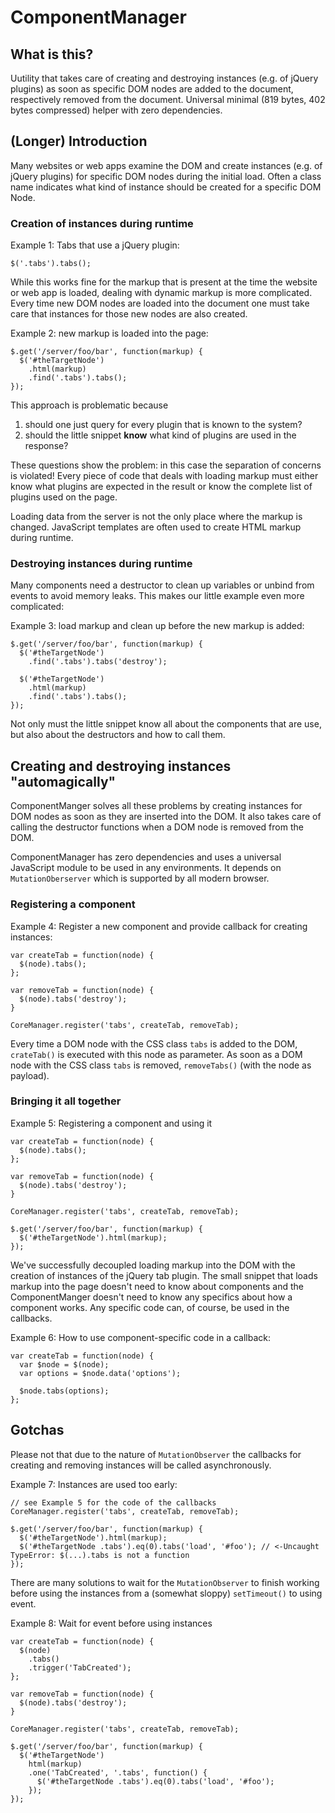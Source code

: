 # ComponentManager

## What is this?
Uutility that takes care of creating and destroying instances (e.g. of jQuery plugins) as soon as specific DOM nodes are added to the document, respectively removed from the document.
Universal  minimal (819 bytes, 402 bytes compressed) helper with zero dependencies.

## (Longer) Introduction
Many websites or web apps examine the DOM and create instances (e.g. of jQuery plugins) for specific DOM nodes during the initial load. Often a class name indicates what kind of instance should be created for a specific DOM Node.

### Creation of instances during runtime
Example 1: Tabs that use a jQuery plugin:

`$('.tabs').tabs();`

While this works fine for the markup that is present at the time the website or web app is loaded, dealing with dynamic markup is more complicated. Every time new DOM nodes are loaded into the document one must take care that instances for those new nodes are also created.

Example 2: new markup is loaded into the page:

```
$.get('/server/foo/bar', function(markup) {
  $('#theTargetNode')
    .html(markup)
    .find('.tabs').tabs();
});
```

This approach is problematic because 

  1. should one just query for every plugin that is known to the system?
  1. should the little snippet **know** what kind of plugins are used in the response?
 
These questions show the problem: in this case the separation of concerns is violated! Every piece of code that deals with loading markup must either know what plugins are expected in the result or know the complete list of plugins used on the page.
  
Loading data from the server is not the only place where the markup is changed. JavaScript templates are often used to create HTML markup during runtime. 

### Destroying instances during runtime
Many components need a destructor to clean up variables or unbind from events to avoid memory leaks. This makes our little example even more complicated:

Example 3: load markup and clean up before the new markup is added:

```
$.get('/server/foo/bar', function(markup) {
  $('#theTargetNode')
    .find('.tabs').tabs('destroy');

  $('#theTargetNode')
    .html(markup)
    .find('.tabs').tabs();
});
```

Not only must the little snippet know all about the components that are use, but also about the destructors and how to call them.

## Creating and destroying instances "automagically"

ComponentManger solves all these problems by creating instances for DOM nodes as soon as they are inserted into the DOM. It also takes care of calling the destructor functions when a DOM node is removed from the DOM.

ComponentManager has zero dependencies and uses a universal JavaScript module to be used in any environments. It depends on `MutationOberserver` which is supported by all modern browser.

### Registering a component

Example 4: Register a new component and provide callback for creating instances:

```
var createTab = function(node) {
  $(node).tabs();
};

var removeTab = function(node) {
  $(node).tabs('destroy');
}

CoreManager.register('tabs', createTab, removeTab);
```

Every time a DOM node with the CSS class `tabs` is added to the DOM, `crateTab()` is executed with this node as parameter. As soon as a DOM node with the CSS class `tabs` is removed, `removeTabs()` (with the node as payload).

### Bringing it all together

Example 5: Registering a component and using it

```
var createTab = function(node) {
  $(node).tabs();
};

var removeTab = function(node) {
  $(node).tabs('destroy');
}

CoreManager.register('tabs', createTab, removeTab);

$.get('/server/foo/bar', function(markup) {
  $('#theTargetNode').html(markup);
});

```

We've successfully decoupled loading markup into the DOM with the creation of instances of the jQuery tab plugin. The small snippet that loads markup into the page doesn't need to know about components and the ComponentManger doesn't need to know any specifics about how a component works.
Any specific code can, of course, be used in the callbacks.

Example 6: How to use component-specific code in a callback:

```
var createTab = function(node) {
  var $node = $(node);
  var options = $node.data('options');

  $node.tabs(options);
};
```

## Gotchas
Please not that due to the nature of `MutationObserver` the callbacks for creating and removing instances will be called asynchronously.

Example 7: Instances are used too early:

```
// see Example 5 for the code of the callbacks
CoreManager.register('tabs', createTab, removeTab);

$.get('/server/foo/bar', function(markup) {
  $('#theTargetNode').html(markup);
  $('#theTargetNode .tabs').eq(0).tabs('load', '#foo'); // <-Uncaught TypeError: $(...).tabs is not a function
});

```

There are many solutions to wait for the `MutationObserver` to finish working before using the instances from a (somewhat sloppy) `setTimeout()` to using event.

Example 8: Wait for event before using instances

```
var createTab = function(node) {
  $(node)
    .tabs()
    .trigger('TabCreated');
};

var removeTab = function(node) {
  $(node).tabs('destroy');
}

CoreManager.register('tabs', createTab, removeTab);

$.get('/server/foo/bar', function(markup) {
  $('#theTargetNode')
    html(markup)
    .one('TabCreated', '.tabs', function() {
      $('#theTargetNode .tabs').eq(0).tabs('load', '#foo');
    });
});

```
